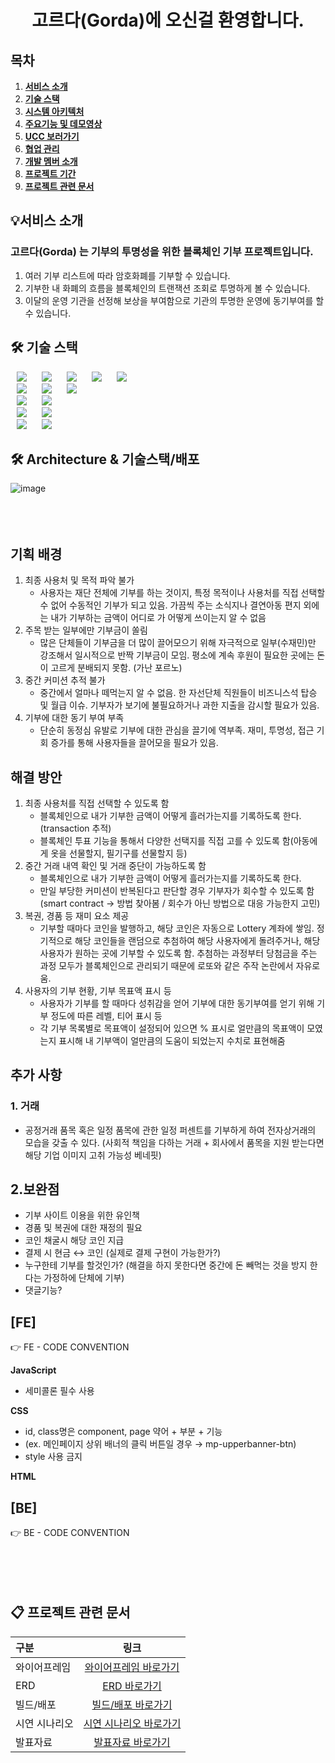 <div align="center">
<h1> 고르다(Gorda)에 오신걸 환영합니다.</h1>
</div>

## 목차

1. [**서비스 소개**](#1)
2. [**기술 스택**](#2)
3. [**시스템 아키텍처**](#3)
4. [**주요기능 및 데모영상**](#4)
5. [**UCC 보러가기**](#5)
6. [**협업 관리**](#6)
7. [**개발 멤버 소개**](#7)
8. [**프로젝트 기간**](#8)
9. [**프로젝트 관련 문서**](#9)

<div id="1"> </div>

## 💡서비스 소개
### 고르다(Gorda) 는 기부의 투명성을 위한 블록체인 기부 프로젝트입니다.

1. 여러 기부 리스트에 따라 암호화폐를 기부할 수 있습니다.<br>
2. 기부한 내 화폐의 흐름을 블록체인의 트랜잭션 조회로 투명하게 볼 수 있습니다.<br>
3. 이달의 운영 기관을 선정해 보상을 부여함으로 기관의 투명한 운영에 동기부여를 할 수 있습니다.


<div id="2"></div>

## 🛠️ 기술 스택

<img src="https://img.shields.io/badge/Java-FF7800?style=for-the-badge&logo=Java&logoColor=white" style="height : auto; margin-left : 10px; margin-right : 10px;"/>
<img src="https://img.shields.io/badge/Spring Security-6DB33F?style=for-the-badge&logo=Spring Security&logoColor=white" style="height : auto; margin-left : 10px; margin-right : 10px;"/>
<img src="https://img.shields.io/badge/Spring Boot-6DB33F?style=for-the-badge&logo=Spring Boot&logoColor=white" style="height : auto; margin-left : 10px; margin-right : 10px;"/>
<img src="https://img.shields.io/badge/JSON Web Tokens-000000?style=for-the-badge&logo=JSON Web Tokens&logoColor=white" style="height : auto; margin-left : 10px; margin-right : 10px;"/>

<img src="https://img.shields.io/badge/Amazon S3-569A31?style=for-the-badge&logo=Amazon S3&logoColor=white" style="height : auto; margin-left : 10px; margin-right : 10px;"/>
<br>
<img src="https://img.shields.io/badge/Ubuntu-E95420?style=for-the-badge&logo=Ubuntu&logoColor=white" style="height : auto; margin-left : 10px; margin-right : 10px;"/>
<img src="https://img.shields.io/badge/Gradle-02303A?style=for-the-badge&logo=Gradle&logoColor=white" style="height : auto; margin-left : 10px; margin-right : 10px;"/>
<img src="https://img.shields.io/badge/Nginx-009639?style=for-the-badge&logo=NGINX&logoColor=white" style="height : auto; margin-left : 10px; margin-right : 10px;"/>

<br>
<img src="https://img.shields.io/badge/React-61DAFB?style=for-the-badge&logo=React&logoColor=white" style="height : auto; margin-left : 10px; margin-right : 10px;"/>
<img src="https://img.shields.io/badge/Node.js-339939?style=for-the-badge&logo=Node.js&logoColor=white" style="height : auto; margin-left : 10px; margin-right : 10px;"/>

<br>
<img src="https://img.shields.io/badge/Jira-0052CC?style=for-the-badge&logo=Jira&logoColor=white" style="height : auto; margin-left : 10px; margin-right : 10px;"/>
<img src="https://img.shields.io/badge/GitLab-FCA121?style=for-the-badge&logo=GitLab&logoColor=white" style="height : auto; margin-left : 10px; margin-right : 10px;"/>

<br>
<img src="https://img.shields.io/badge/Solidity-363636?style=for-the-badge&logo=Solidity&logoColor=white" style="height : auto; margin-left : 10px; margin-right : 10px;"/>
<img src="https://img.shields.io/badge/Ethereum-3C3C3D?style=for-the-badge&logo=Ethereum&logoColor=white" style="height : auto; margin-left : 10px; margin-right : 10px;"/>

<br/>


<div id="3"> </div>

## 🛠 Architecture & 기술스택/배포
![image](/uploads/130e82d3f709b13d07521d1df2f362a2/image.png)
<br><br><br><br>


## 기획 배경

1. 최종 사용처 및 목적 파악 불가
    - 사용자는 재단 전체에 기부를 하는 것이지, 특정 목적이나 사용처를 직접 선택할 수 없어 수동적인 기부가 되고 있음. 가끔씩 주는 소식지나 결연아동 편지 외에는 내가 기부하는 금액이 어디로 가 어떻게 쓰이는지 알 수 없음
2. 주목 받는 일부에만 기부금이 쏠림
    - 많은 단체들이 기부금을 더 많이 끌어모으기 위해 자극적으로 일부(수재민)만 강조해서 일시적으로 반짝 기부금이 모임. 평소에 계속 후원이 필요한 곳에는 돈이 고르게 분배되지 못함. (가난 포르노)
3. 중간 커미션 추적 불가
    - 중간에서 얼마나 떼먹는지 알 수 없음. 한 자선단체 직원들이 비즈니스석 탑승 및 월급 이슈. 기부자가 보기에 불필요하거나 과한 지출을 감시할 필요가 있음.
4. 기부에 대한 동기 부여 부족
    - 단순히 동정심 유발로 기부에 대한 관심을 끌기에 역부족. 재미, 투명성, 접근 기회 증가를 통해 사용자들을 끌어모을 필요가 있음.
    

## 해결 방안

1. 최종 사용처를 직접 선택할 수 있도록 함
    - 블록체인으로 내가 기부한 금액이 어떻게 흘러가는지를 기록하도록 한다.(transaction 추적)
    - 블록체인 투표 기능을 통해서 다양한 선택지를 직접 고를 수 있도록 함(아동에게 옷을 선물할지, 필기구를 선물할지 등)
2. 중간 거래 내역 확인 및 거래 중단이 가능하도록 함
    - 블록체인으로 내가 기부한 금액이 어떻게 흘러가는지를 기록하도록 한다.
    - 만일 부당한 커미션이 반복된다고 판단할 경우 기부자가 회수할 수 있도록 함(smart contract → 방법 찾아봄 / 회수가 아닌 방법으로 대응 가능한지 고민)
3. 복권, 경품 등 재미 요소 제공
    - 기부할 때마다 코인을 발행하고, 해당 코인은 자동으로 Lottery 계좌에 쌓임. 정기적으로 해당 코인들을 랜덤으로 추첨하여 해당 사용자에게 돌려주거나, 해당 사용자가 원하는 곳에 기부할 수 있도록 함. 추첨하는 과정부터 당첨금을 주는 과정 모두가 블록체인으로 관리되기 때문에 로또와 같은 주작 논란에서 자유로움.
4. 사용자의 기부 현황, 기부 목표액 표시 등
    - 사용자가 기부를 할 때마다 성취감을 얻어 기부에 대한 동기부여를 얻기 위해 기부 정도에 따른 레벨, 티어 표시 등
    - 각 기부 목록별로 목표액이 설정되어 있으면 % 표시로 얼만큼의 목표액이 모였는지 표시해 내 기부액이 얼만큼의 도움이 되었는지 수치로 표현해줌
    

## 추가 사항

### 1. 거래

- 공정거래 품목 혹은 일정 품목에 관한 일정 퍼센트를 기부하게 하여 전자상거래의 모습을 갖출 수 있다.  (사회적 책임을 다하는 거래 + 회사에서 품목을 지원 받는다면 해당 기업 이미지 고취 가능성 베네핏)

## 2.보완점

- 기부 사이트 이용을 위한 유인책
- 경품 및 복권에 대한 재정의 필요
- 코인 채굴시 해당 코인 지급
- 결제 시 현금 ↔ 코인 (실제로 결제 구현이 가능한가?)
- 누구한테 기부를 할것인가? (해결을 하지 못한다면 중간에 돈 빼먹는 것을 방지 한다는 가정하에 단체에 기부)
- 댓글기능?

## [FE]

<aside>
👉 FE - CODE CONVENTION

**JavaScript**

- 세미콜론 필수 사용

**CSS**

- id, class명은 component, page 약어 + 부분 + 기능
- (ex. 메인페이지 상위 배너의 클릭 버튼일 경우 → mp-upperbanner-btn)
- style 사용 금지

**HTML**

</aside>

## [BE]

<aside>
👉 BE - CODE CONVENTION

</aside>
<br><br><br><br>


<div id="9"> </div>

## 📋 프로젝트 관련 문서
|  구분  |  링크  |
| :--------------- | :---------------: |
| 와이어프레임 | [와이어프레임 바로가기](https://www.figma.com/file/hbTk2ngvOrDZza6Yd77ITF/Design?node-id=0%3A1) |
| ERD | [ERD 바로가기](https://drive.google.com/file/d/1oD8cfmZEBlzzR1WNFogGE_1ST0NcnZqT/view?usp=sharing) |
| 빌드/배포 | [빌드/배포 바로가기]() |
| 시연 시나리오 | [시연 시나리오 바로가기]() |
| 발표자료 | [발표자료 바로가기]() |
